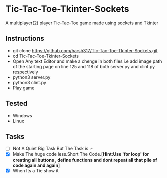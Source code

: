 # Tic-Tac-Toe-Tkinter-Sockets
A multiplayer(2) player Tic-Tac-Toe game made using sockets and Tkinter

## Instructions
- git clone https://github.com/harsh317/Tic-Tac-Toe-Tkinter-Sockets.git
- cd Tic-Tac-Toe-Tkinter-Sockets
- Open Any text Editor and make a chenge in both files i.e add image path of the starting page on line 125 and 118 of both server.py and clint.py respectively 
- python3 server.py
- python3 clint.py
- Play game

## Tested
- Windows 
- Linux

## Tasks
- [ ] Not A Quiet Big Task But The Task is :-
- [x] Make The huge code less.Short The Code.[__Hint:Use 'for loop' for creating all buttons , define functions and dont repeat all that pile of code again and again__]
- [x] When Its a Tie show it
